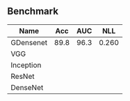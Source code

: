 ## Benchmark
| Name |  Acc | AUC|  NLL | 
| --- | --- | --- | --- | 
| GDensenet | 89.8 | 96.3 |  0.260 |
| VGG | | | | 
|Inception | | | | 
|ResNet| | | | |
|DenseNet | | | |
